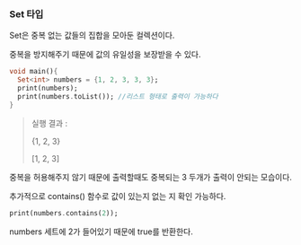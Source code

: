 ### Set 타입

Set은 중복 없는 값들의 집합을 모아둔 컬렉션이다.

중복을 방지해주기 때문에 값의 유일성을 보장받을 수 있다.

~~~dart
void main(){
  Set<int> numbers = {1, 2, 3, 3, 3};
  print(numbers);
  print(numbers.toList()); //리스트 형태로 출력이 가능하다
}
~~~

> 실행 결과 : 
>
> {1, 2, 3}
>
> [1, 2, 3]

중복을 허용해주지 않기 때문에 출력할때도 중복되는 3 두개가 출력이 안되는 모습이다.

추가적으로 contains() 함수로 값이 있는지 없는 지 확인 가능하다.

~~~dart
print(numbers.contains(2));
~~~

numbers 세트에 2가 들어있기 때문에 true를 반환한다.